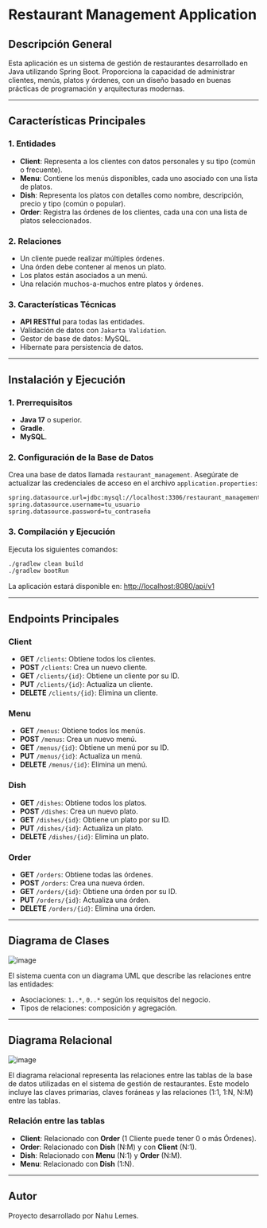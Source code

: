 # Restaurant Management Application

## Descripción General
Esta aplicación es un sistema de gestión de restaurantes desarrollado en Java utilizando Spring Boot. Proporciona la capacidad de administrar clientes, menús, platos y órdenes, con un diseño basado en buenas prácticas de programación y arquitecturas modernas.

---

## Características Principales

### 1. Entidades
- **Client**: Representa a los clientes con datos personales y su tipo (común o frecuente).
- **Menu**: Contiene los menús disponibles, cada uno asociado con una lista de platos.
- **Dish**: Representa los platos con detalles como nombre, descripción, precio y tipo (común o popular).
- **Order**: Registra las órdenes de los clientes, cada una con una lista de platos seleccionados.

### 2. Relaciones
- Un cliente puede realizar múltiples órdenes.
- Una órden debe contener al menos un plato.
- Los platos están asociados a un menú.
- Una relación muchos-a-muchos entre platos y órdenes.

### 3. Características Técnicas
- **API RESTful** para todas las entidades.
- Validación de datos con `Jakarta Validation`.
- Gestor de base de datos: MySQL.
- Hibernate para persistencia de datos.

---

## Instalación y Ejecución

### 1. Prerrequisitos
- **Java 17** o superior.
- **Gradle**.
- **MySQL**.

### 2. Configuración de la Base de Datos
Crea una base de datos llamada `restaurant_management`. Asegúrate de actualizar las credenciales de acceso en el archivo `application.properties`:

```properties
spring.datasource.url=jdbc:mysql://localhost:3306/restaurant_management
spring.datasource.username=tu_usuario
spring.datasource.password=tu_contraseña
```

### 3. Compilación y Ejecución
Ejecuta los siguientes comandos:

```bash
./gradlew clean build
./gradlew bootRun
```
La aplicación estará disponible en: [http://localhost:8080/api/v1](http://localhost:8080/api/v1)

---

## Endpoints Principales

### Client
- **GET** `/clients`: Obtiene todos los clientes.
- **POST** `/clients`: Crea un nuevo cliente.
- **GET** `/clients/{id}`: Obtiene un cliente por su ID.
- **PUT** `/clients/{id}`: Actualiza un cliente.
- **DELETE** `/clients/{id}`: Elimina un cliente.

### Menu
- **GET** `/menus`: Obtiene todos los menús.
- **POST** `/menus`: Crea un nuevo menú.
- **GET** `/menus/{id}`: Obtiene un menú por su ID.
- **PUT** `/menus/{id}`: Actualiza un menú.
- **DELETE** `/menus/{id}`: Elimina un menú.

### Dish
- **GET** `/dishes`: Obtiene todos los platos.
- **POST** `/dishes`: Crea un nuevo plato.
- **GET** `/dishes/{id}`: Obtiene un plato por su ID.
- **PUT** `/dishes/{id}`: Actualiza un plato.
- **DELETE** `/dishes/{id}`: Elimina un plato.

### Order
- **GET** `/orders`: Obtiene todas las órdenes.
- **POST** `/orders`: Crea una nueva órden.
- **GET** `/orders/{id}`: Obtiene una órden por su ID.
- **PUT** `/orders/{id}`: Actualiza una órden.
- **DELETE** `/orders/{id}`: Elimina una órden.

---

## Diagrama de Clases

![image](https://github.com/user-attachments/assets/3ea543e7-8874-4aca-bf64-5317a3106ac8)

El sistema cuenta con un diagrama UML que describe las relaciones entre las entidades:
- Asociaciones: `1..*`, `0..*` según los requisitos del negocio.
- Tipos de relaciones: composición y agregación.

---

## Diagrama Relacional

![image](https://github.com/user-attachments/assets/34293338-0d98-4ee2-a3d6-13aec99d0efb)

El diagrama relacional representa las relaciones entre las tablas de la base de datos utilizadas en el sistema de gestión de restaurantes. 
Este modelo incluye las claves primarias, claves foráneas y las relaciones (1:1, 1:N, N:M) entre las tablas.

### Relación entre las tablas

- **Client**: Relacionado con **Order** (1 Cliente puede tener 0 o más Órdenes).
- **Order**: Relacionado con **Dish** (N:M) y con **Client** (N:1).
- **Dish**: Relacionado con **Menu** (N:1) y **Order** (N:M).
- **Menu**: Relacionado con **Dish** (1:N).

---

## Autor
Proyecto desarrollado por Nahu Lemes.

